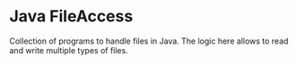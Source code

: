 # Java FileAccess

Collection of programs to handle files in Java. The logic here allows to read and write multiple types of files.

